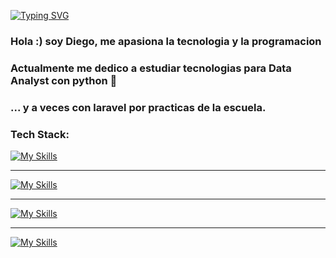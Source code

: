 [![Typing SVG](https://readme-typing-svg.herokuapp.com?font=cascadia+code&size=25&pause=1000&color=0012EE&repeat=false&width=435&lines=Diego+Vega+-+Software+Engineer)](https://git.io/typing-svg)

<h3>Hola :) soy Diego, me apasiona la tecnologia y la programacion </h3> 
<h3>Actualmente me dedico a estudiar tecnologias para Data Analyst con python 🐍 </h3>
<h3>... y a veces con laravel por practicas de la escuela.</h3> 



<h3>Tech Stack: </h3>

[![My Skills](https://skillicons.dev/icons?i=python,django,mysql)](https://skillicons.dev)

<hr>

[![My Skills](https://skillicons.dev/icons?i=php,laravel)](https://skillicons.dev)

<hr>

[![My Skills](https://skillicons.dev/icons?i=html,css,js,vue)](https://skillicons.dev)

<hr>

[![My Skills](https://skillicons.dev/icons?i=git,github)](https://skillicons.dev)
